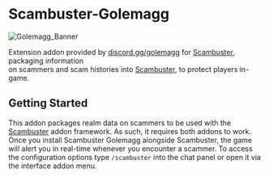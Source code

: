 # Scambuster-Golemagg
![Golemagg_Banner](https://user-images.githubusercontent.com/52763122/212466261-6ec683c1-33a3-4d73-a127-565c020b0b96.gif)

Extension addon provided by [discord.gg/golemagg](https://discord.gg/golemagg) for [Scambuster](https://github.com/hypernormalisation/Scambuster), packaging information\
on scammers and scam histories into [Scambuster](https://github.com/hypernormalisation/Scambuster), to protect players in-game.

## Getting Started

This addon packages realm data on scammers to be used with the [Scambuster](https://github.com/hypernormalisation/Scambuster) addon framework.
As such, it requires both addons to work. Once you install Scambuster Golemagg alongside Scambuster, the game will alert you in real-time whenever you encounter a scammer.
To access the configuration options type `/scambuster` into the chat panel or open it via the interface addon menu.
